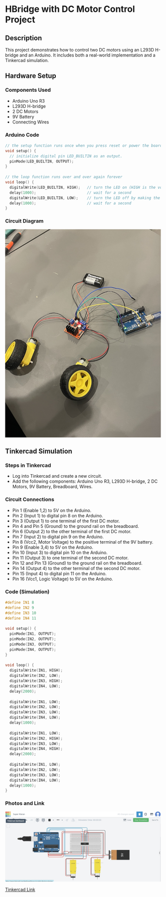 # HBridge with DC Motor Control Project

## Description
This project demonstrates how to control two DC motors using an L293D H-bridge and an Arduino. It includes both a real-world implementation and a Tinkercad simulation.

## Hardware Setup

### Components Used
- Arduino Uno R3
- L293D H-bridge
- 2 DC Motors
- 9V Battery
- Connecting Wires

### Arduino Code
```cpp
// the setup function runs once when you press reset or power the board
void setup() {
  // initialize digital pin LED_BUILTIN as an output.
  pinMode(LED_BUILTIN, OUTPUT);
}

// the loop function runs over and over again forever
void loop() {
  digitalWrite(LED_BUILTIN, HIGH);   // turn the LED on (HIGH is the voltage level)
  delay(1000);                       // wait for a second
  digitalWrite(LED_BUILTIN, LOW);    // turn the LED off by making the voltage LOW
  delay(1000);                       // wait for a second
}
```
### Circuit Diagram

![image](IMG_5406.jpg)


## Tinkercad Simulation

### Steps in Tinkercad
- Log into Tinkercad and create a new circuit.
- Add the following components: Arduino Uno R3, L293D H-bridge, 2 DC Motors, 9V Battery, Breadboard, Wires.

### Circuit Connections
- Pin 1 (Enable 1,2) to 5V on the Arduino.
- Pin 2 (Input 1) to digital pin 8 on the Arduino.
- Pin 3 (Output 1) to one terminal of the first DC motor.
- Pin 4 and Pin 5 (Ground) to the ground rail on the breadboard.
- Pin 6 (Output 2) to the other terminal of the first DC motor.
- Pin 7 (Input 2) to digital pin 9 on the Arduino.
- Pin 8 (Vcc2, Motor Voltage) to the positive terminal of the 9V battery.
- Pin 9 (Enable 3,4) to 5V on the Arduino.
- Pin 10 (Input 3) to digital pin 10 on the Arduino.
- Pin 11 (Output 3) to one terminal of the second DC motor.
- Pin 12 and Pin 13 (Ground) to the ground rail on the breadboard.
- Pin 14 (Output 4) to the other terminal of the second DC motor.
- Pin 15 (Input 4) to digital pin 11 on the Arduino.
- Pin 16 (Vcc1, Logic Voltage) to 5V on the Arduino.

### Code (Simulation)
```cpp
#define IN1 8
#define IN2 9
#define IN3 10
#define IN4 11

void setup() {
  pinMode(IN1, OUTPUT);
  pinMode(IN2, OUTPUT);
  pinMode(IN3, OUTPUT);
  pinMode(IN4, OUTPUT);
}

void loop() {
  digitalWrite(IN1, HIGH);
  digitalWrite(IN2, LOW);
  digitalWrite(IN3, HIGH);
  digitalWrite(IN4, LOW);
  delay(2000);

  digitalWrite(IN1, LOW);
  digitalWrite(IN2, LOW);
  digitalWrite(IN3, LOW);
  digitalWrite(IN4, LOW);
  delay(1000);

  digitalWrite(IN1, LOW);
  digitalWrite(IN2, HIGH);
  digitalWrite(IN3, LOW);
  digitalWrite(IN4, HIGH);
  delay(2000);

  digitalWrite(IN1, LOW);
  digitalWrite(IN2, LOW);
  digitalWrite(IN3, LOW);
  digitalWrite(IN4, LOW);
  delay(1000);
}
```
### Photos and Link

![image](IMG_5470.jpg)

[Tinkercad Link](https://www.tinkercad.com/things/hCQ08bTzFia-super-kieran/editel?sharecode=cCyNU0ln3ihFzK4wcWK-4WQnTqcPSeFNZldVNa9TJac)

